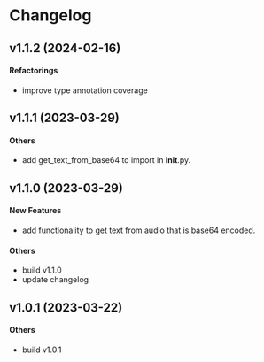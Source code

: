 # Changelog

## v1.1.2 (2024-02-16)

#### Refactorings

* improve type annotation coverage


## v1.1.1 (2023-03-29)

#### Others

* add get_text_from_base64 to import in __init__.py.


## v1.1.0 (2023-03-29)

#### New Features

* add functionality to get text from audio that is base64 encoded.
#### Others

* build v1.1.0
* update changelog


## v1.0.1 (2023-03-22)

#### Others

* build v1.0.1